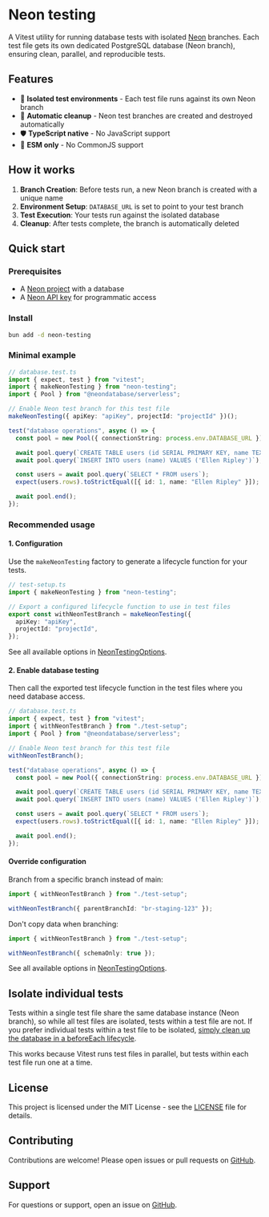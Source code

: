 # Neon testing

A Vitest utility for running database tests with isolated [Neon](https://neon.com/) branches. Each test file gets its own dedicated PostgreSQL database (Neon branch), ensuring clean, parallel, and reproducible tests.

## Features

- 🔄 **Isolated test environments** - Each test file runs against its own Neon branch
- 🧹 **Automatic cleanup** - Neon test branches are created and destroyed automatically
- 🛡️ **TypeScript native** - No JavaScript support
- 🎯 **ESM only** - No CommonJS support

## How it works

1. **Branch Creation**: Before tests run, a new Neon branch is created with a unique name
1. **Environment Setup**: `DATABASE_URL` is set to point to your test branch
1. **Test Execution**: Your tests run against the isolated database
1. **Cleanup**: After tests complete, the branch is automatically deleted

## Quick start

### Prerequisites

- A [Neon project](https://console.neon.tech/app/projects) with a database
- A [Neon API key](https://neon.tech/docs/manage/api-keys) for programmatic access

### Install

```bash
bun add -d neon-testing
```

### Minimal example

```typescript
// database.test.ts
import { expect, test } from "vitest";
import { makeNeonTesting } from "neon-testing";
import { Pool } from "@neondatabase/serverless";

// Enable Neon test branch for this test file
makeNeonTesting({ apiKey: "apiKey", projectId: "projectId" })();

test("database operations", async () => {
  const pool = new Pool({ connectionString: process.env.DATABASE_URL });

  await pool.query(`CREATE TABLE users (id SERIAL PRIMARY KEY, name TEXT)`);
  await pool.query(`INSERT INTO users (name) VALUES ('Ellen Ripley')`);

  const users = await pool.query(`SELECT * FROM users`);
  expect(users.rows).toStrictEqual([{ id: 1, name: "Ellen Ripley" }]);

  await pool.end();
});
```

### Recommended usage

#### 1. Configuration

Use the `makeNeonTesting` factory to generate a lifecycle function for your tests.

```typescript
// test-setup.ts
import { makeNeonTesting } from "neon-testing";

// Export a configured lifecycle function to use in test files
export const withNeonTestBranch = makeNeonTesting({
  apiKey: "apiKey",
  projectId: "projectId",
});
```

See all available options in [NeonTestingOptions](https://github.com/starmode-base/neon-testing/blob/main/index.ts#L30-L41).

#### 2. Enable database testing

Then call the exported test lifecycle function in the test files where you need database access.

```typescript
// database.test.ts
import { expect, test } from "vitest";
import { withNeonTestBranch } from "./test-setup";
import { Pool } from "@neondatabase/serverless";

// Enable Neon test branch for this test file
withNeonTestBranch();

test("database operations", async () => {
  const pool = new Pool({ connectionString: process.env.DATABASE_URL });

  await pool.query(`CREATE TABLE users (id SERIAL PRIMARY KEY, name TEXT)`);
  await pool.query(`INSERT INTO users (name) VALUES ('Ellen Ripley')`);

  const users = await pool.query(`SELECT * FROM users`);
  expect(users.rows).toStrictEqual([{ id: 1, name: "Ellen Ripley" }]);

  await pool.end();
});
```

#### Override configuration

Branch from a specific branch instead of main:

```typescript
import { withNeonTestBranch } from "./test-setup";

withNeonTestBranch({ parentBranchId: "br-staging-123" });
```

Don't copy data when branching:

```typescript
import { withNeonTestBranch } from "./test-setup";

withNeonTestBranch({ schemaOnly: true });
```

See all available options in [NeonTestingOptions](https://github.com/starmode-base/neon-testing/blob/main/index.ts#L30-L41).

## Isolate individual tests

Tests within a single test file share the same database instance (Neon branch), so while all test files are isolated, tests within a test file are not. If you prefer individual tests within a test file to be isolated, [simply clean up the database in a beforeEach lifecycle](examples/neon-serverless-http-isolated.test.ts).

This works because Vitest runs test files in parallel, but tests within each test file run one at a time.

## License

This project is licensed under the MIT License - see the [LICENSE](LICENSE) file for details.

## Contributing

Contributions are welcome! Please open issues or pull requests on [GitHub](https://github.com/starmode-base/neon-testing/pulls).

## Support

For questions or support, open an issue on [GitHub](https://github.com/starmode-base/neon-testing/issues).
